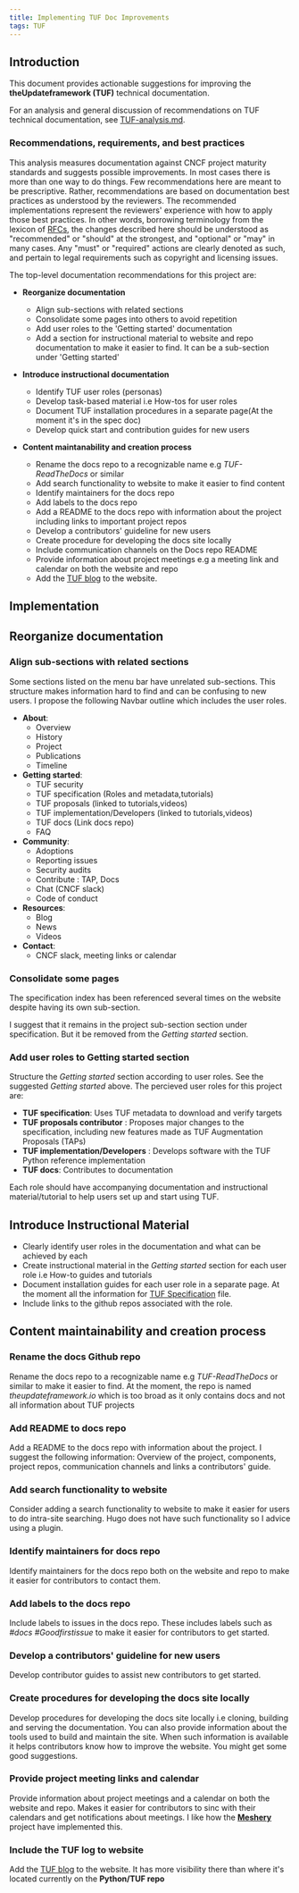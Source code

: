 ```yaml
---
title: Implementing TUF Doc Improvements
tags: TUF
---
```



## Introduction

This document provides actionable suggestions for improving the **theUpdateframework (TUF)**
technical documentation.

For an analysis and general discussion of recommendations on TUF technical
documentation, see [TUF-analysis.md](TUF-analysis.md).

### Recommendations, requirements, and best practices

This analysis measures documentation against CNCF project maturity standards and
suggests possible improvements. In most cases there is more than one way to do
things. Few recommendations here are meant to be prescriptive. Rather,
recommendations are based on documentation best practices as understood by the
reviewers. The recommended implementations represent the reviewers' experience
with how to apply those best practices. In other words, borrowing terminology
from the lexicon of [RFCs][rfc-keywords], the changes described here should be
understood as "recommended" or "should" at the strongest, and "optional" or
"may" in many cases. Any "must" or "required" actions are clearly denoted as
such, and pertain to legal requirements such as copyright and licensing issues.

The top-level documentation recommendations for this project are:
- **Reorganize documentation**
  - Align sub-sections with related sections
  - Consolidate some pages into others to avoid repetition
  - Add user roles to the  'Getting started' documentation 
  - Add a section for instructional material to website and repo documentation to make it easier to find. It can be a sub-section under 'Getting started'
  
- **Introduce instructional documentation**
  - Identify TUF user roles (personas) 
  - Develop task-based material i.e How-tos for user roles
  - Document TUF installation procedures in a separate page(At the moment it's in the spec doc)
  - Develop quick start and contribution guides for new users

- **Content maintanability and creation process**
  - Rename the docs repo to a recognizable name e.g *TUF-ReadTheDocs* or similar
  - Add search functionality to website to make it easier to find content
  - Identify maintainers for the docs repo 
  - Add labels to the docs repo 
  - Add a README to the docs repo with information about the project including links to important project repos
  - Develop a contributors' guideline for new users
  - Create procedure for developing the docs site locally
  - Include communication channels on the Docs repo README 
  - Provide information about project meetings e.g a meeting link and calendar on both the website and repo
  - Add the [TUF blog](https://theupdateframework.github.io/python-tuf/) to the website.

## Implementation

## Reorganize documentation

### Align sub-sections with related sections
Some sections listed on the menu bar have unrelated sub-sections. This structure makes information hard to find and can be confusing to new users.
 I propose the following Navbar outline which includes the user roles. 
- **About**: 
  - Overview
  - History
  - Project
  - Publications
  - Timeline
- **Getting started**: 
  - TUF security 
  - TUF specification (Roles and metadata,tutorials)
  - TUF proposals (linked to tutorials,videos)
  - TUF implementation/Developers (linked to tutorials,videos)
  - TUF docs (Link docs repo)
  - FAQ
- **Community**: 
  - Adoptions
  - Reporting issues
  - Security audits
  - Contribute : TAP, Docs
  - Chat (CNCF slack)
  - Code of conduct
- **Resources**:
  - Blog
  - News
  - Videos
- **Contact**: 
  - CNCF slack, meeting links or calendar
 
### Consolidate some pages 
The specification index has been referenced several times on the website despite having its own sub-section.

I suggest that it remains in the project sub-section section under specification. But it be removed from the *Getting started* section.

### Add user roles to Getting started section
Structure the *Getting started* section according to user roles. See the suggested *Getting started* above. The percieved user roles for this project are:
  - **TUF specification**: Uses TUF metadata to download and verify targets
  - **TUF proposals contributor** : Proposes major changes to the specification, including new features made as TUF Augmentation Proposals (TAPs)
  - **TUF implementation/Developers** : Develops software with the TUF Python reference implementation
  - **TUF docs**: Contributes to documentation

Each role should have accompanying documentation and instructional material/tutorial to help users set up and start using TUF.

## Introduce Instructional Material

- Clearly identify user roles in the documentation and what can be achieved by each
- Create instructional material in the *Getting started* section for each user role i.e How-to guides and tutorials 
- Document installation guides for each user role in a separate page. At the moment all the information for [TUF Specification](https://theupdateframework.github.io/specification/latest/) file.
- Include links to the github repos associated with the role.

## Content maintainability and creation process

### Rename the docs Github repo
 Rename the docs repo to a recognizable name e.g *TUF-ReadTheDocs* or similar to make it easier to find. At the moment, the repo is named *theupdateframework.io* which is too broad as it only contains docs and not all information about TUF projects

### Add README to docs repo
Add a README to the docs repo with information about the project. I suggest the following information: Overview of the project, components, project repos, communication channels and links a contributors' guide. 

### Add search functionality to website
Consider adding a search functionality to website to make it easier for users to do intra-site searching. Hugo does not have such functionality so I advice using a plugin.
### Identify maintainers for docs repo
Identify maintainers for the docs repo both on the website and repo to make it easier for contributors to contact them.
### Add labels to the docs repo
Include labels to issues in the docs repo. These includes labels such as *#docs #Goodfirstissue* to make it easier for contributors to get started.   

### Develop a contributors' guideline for new users
  Develop contributor guides to assist new contributors to get started.
### Create procedures for developing the docs site locally
  Develop procedures for developing the docs site locally i.e cloning, building and serving the documentation. You can also provide information about the tools used to build and maintain the site. When such information is available it helps contributors know how to improve the website. You might get some good suggestions. 

### Provide project meeting links and calendar
Provide information about project meetings and a calendar on both the website and repo. Makes it easier for contributors to sinc with their calendars and get notifications about meetings. I like how the [**Meshery**](https://github.com/layer5io/layer5) project have implemented this.  

### Include the TUF log to website 
 Add the [TUF blog](https://theupdateframework.github.io/python-tuf/) to the website. It has more visibility there than where it's located currently on the **Python/TUF repo**
     
 

[rfc-keywords]: https://www.rfc-editor.org/rfc/rfc2119
